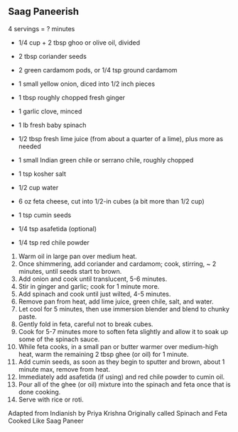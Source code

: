 ## Saag Paneerish

4 servings = ? minutes

* 1/4 cup + 2 tbsp ghoo or olive oil, divided
* 2 tbsp coriander seeds
* 2 green cardamom pods, or 1/4 tsp ground cardamom
* 1 small yellow onion, diced into 1/2 inch pieces
* 1 tbsp roughly chopped fresh ginger
* 1 garlic clove, minced
* 1 lb fresh baby spinach

* 1/2 tbsp fresh lime juice (from about a quarter of a lime), plus more as needed
* 1 small Indian green chile or serrano chile, roughly chopped
* 1 tsp kosher salt
* 1/2 cup water

* 6 oz feta cheese, cut into 1/2-in cubes (a bit more than 1/2 cup)

* 1 tsp cumin seeds
* 1/4 tsp asafetida (optional)
* 1/4 tsp red chile powder

1. Warm oil in large pan over medium heat.
2. Once shimmering, add coriander and cardamom; cook, stirring, ~ 2 minutes, until seeds start to brown.
3. Add onion and cook until translucent, 5-6 minutes.
4. Stir in ginger and garlic; cook for 1 minute more.
5. Add spinach and cook until just wilted, 4-5 minutes.
6. Remove pan from heat, add lime juice, green chile, salt, and water.
7. Let cool for 5 minutes, then use immersion blender and blend to chunky paste.
8. Gently fold in feta, careful not to break cubes.
9. Cook for 5-7 minutes more to soften feta slightly and allow it to soak up some of the spinach sauce.
10. While feta cooks, in a small pan or butter warmer over medium-high heat, warm the remaining 2 tbsp ghee (or oil) for 1 minute.
12. Add cumin seeds, as soon as they begin to sputter and brown, about 1 minute max, remove from heat.
12. Immediately add asafetida (if using) and red chile powder to cumin oil.
13. Pour all of the ghee (or oil) mixture into the spinach and feta once that is done cooking.
14. Serve with rice or roti.

Adapted from Indianish by Priya Krishna
Originally called Spinach and Feta Cooked Like Saag Paneer
